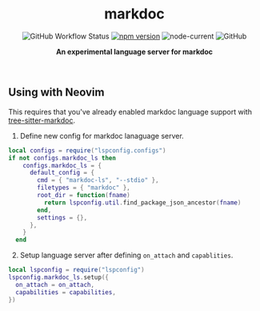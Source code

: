 <h1 align="center">markdoc</h1>
<p align="center">
  <img alt="GitHub Workflow Status" src="https://img.shields.io/github/actions/workflow/status/mohitsinghs/markdoc-ls/ci.yml?style=flat-square&logo=github">
  <a href="https://www.npmjs.com/package/markdoc-ls"><img src="https://img.shields.io/npm/v/markdoc-ls.svg?style=flat-square&logo=npm" alt="npm version"></a>
  <img alt="node-current" src="https://img.shields.io/node/v/markdoc-ls?style=flat-square&logo=nodedotjs">
  <img alt="GitHub" src="https://img.shields.io/github/license/mohitsinghs/markdoc-ls?style=flat-square">
</p>
<p align="center">
  <b>An experimental language server for markdoc</b><br/>
</p>

<br />

## Using with Neovim

This requires that you've already enabled markdoc language support with [tree-sitter-markdoc](https://github.com/markdoc-extra/tree-sitter-markdoc).

1. Define new config for markdoc lanaguage server.

```lua
local configs = require("lspconfig.configs")
if not configs.markdoc_ls then
    configs.markdoc_ls = {
      default_config = {
        cmd = { "markdoc-ls", "--stdio" },
        filetypes = { "markdoc" },
        root_dir = function(fname)
          return lspconfig.util.find_package_json_ancestor(fname)
        end,
        settings = {},
      },
    }
  end
```

2. Setup language server after defining `on_attach` and `capablities`.

```lua
local lspconfig = require("lspconfig")
lspconfig.markdoc_ls.setup({
  on_attach = on_attach,
  capabilities = capabilities,
})
```
